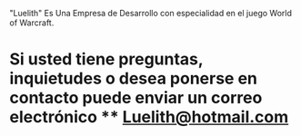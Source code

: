 "Luelith" Es Una Empresa de Desarrollo con especialidad en el juego World of Warcraft.

# Si usted tiene preguntas, inquietudes o desea ponerse en contacto puede enviar un correo electrónico ** Luelith@hotmail.com
